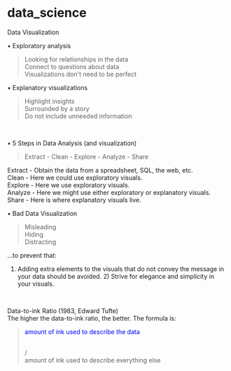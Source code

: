 # data_science

Data Visualization



• Exploratory analysis
</br>
> Looking for relationships in the data </br>
> Connect to questions about data </br>
> Visualizations don't need to be perfect </br>

• Explanatory visualizations
</br>
> Highlight insights </br>
> Surrounded by a story </br>
> Do not include unneeded information </br>

</br>

• 5 Steps in Data Analysis (and visualization)
</br>
> Extract - Clean - Explore - Analyze - Share

Extract - Obtain the data from a spreadsheet, SQL, the web, etc. </br>
Clean - Here we could use exploratory visuals. </br>
Explore - Here we use exploratory visuals. </br>
Analyze - Here we might use either exploratory or explanatory visuals. </br>
Share - Here is where explanatory visuals live.
</br>

• Bad Data Visualization </br>
> Misleading </br>
> Hiding </br>
> Distracting </br>

...to prevent that: </br>
1) Adding extra elements to the visuals that do not convey the message in your data should be avoided. 2) Strive for elegance and simplicity in your visuals. </br>

</br>

Data-to-ink Ratio (1983, Edward Tufte) </br>
The higher the data-to-ink ratio, the better. The formula is: </br>
> <p style="color:blue;"> amount of ink used to describe the data </p> </br>
> / </br>
> amount of ink used to describe everything else </br>

